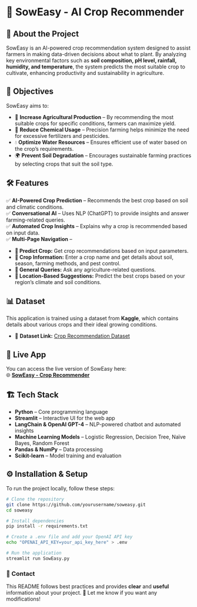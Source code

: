 # 🌾 SowEasy - AI Crop Recommender

## 🚀 About the Project
SowEasy is an AI-powered crop recommendation system designed to assist farmers in making data-driven decisions about what to plant. By analyzing key environmental factors such as **soil composition, pH level, rainfall, humidity, and temperature**, the system predicts the most suitable crop to cultivate, enhancing productivity and sustainability in agriculture.

## 🎯 Objectives
SowEasy aims to:
- 🌱 **Increase Agricultural Production** – By recommending the most suitable crops for specific conditions, farmers can maximize yield.
- 🛑 **Reduce Chemical Usage** – Precision farming helps minimize the need for excessive fertilizers and pesticides.
- 💧 **Optimize Water Resources** – Ensures efficient use of water based on the crop’s requirements.
- 🌍 **Prevent Soil Degradation** – Encourages sustainable farming practices by selecting crops that suit the soil type.

## 🛠 Features
✅ **AI-Powered Crop Prediction** – Recommends the best crop based on soil and climatic conditions.  
✅ **Conversational AI** – Uses NLP (ChatGPT) to provide insights and answer farming-related queries.  
✅ **Automated Crop Insights** – Explains why a crop is recommended based on input data.  
✅ **Multi-Page Navigation** –  
  - **🌱 Predict Crop:** Get crop recommendations based on input parameters.  
  - **📜 Crop Information:** Enter a crop name and get details about soil, season, farming methods, and pest control.  
  - **💬 General Queries:** Ask any agriculture-related questions.  
  - **📍 Location-Based Suggestions:** Predict the best crops based on your region’s climate and soil conditions.  

## 📊 Dataset
This application is trained using a dataset from **Kaggle**, which contains details about various crops and their ideal growing conditions.
- 📂 **Dataset Link:** [Crop Recommendation Dataset](https://www.kaggle.com/datasets/atharvaingle/crop-recommendation-dataset)

## 🔗 Live App
You can access the live version of SowEasy here:  
🌐 **[SowEasy - Crop Recommender](https://soweasy.streamlit.app/)**

## 🏗 Tech Stack
- **Python** – Core programming language  
- **Streamlit** – Interactive UI for the web app  
- **LangChain & OpenAI GPT-4** – NLP-powered chatbot and automated insights  
- **Machine Learning Models** – Logistic Regression, Decision Tree, Naïve Bayes, Random Forest  
- **Pandas & NumPy** – Data processing  
- **Scikit-learn** – Model training and evaluation  

## ⚙️ Installation & Setup
To run the project locally, follow these steps:
```bash
# Clone the repository
git clone https://github.com/yourusername/soweasy.git
cd soweasy

# Install dependencies
pip install -r requirements.txt

# Create a .env file and add your OpenAI API key
echo "OPENAI_API_KEY=your_api_key_here" > .env

# Run the application
streamlit run SowEasy.py
```

### 📧 Contact

This README follows best practices and provides **clear** and **useful** information about your project. 🚀 Let me know if you want any modifications!

